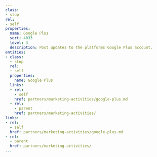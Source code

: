 ```yaml
---
class:
- stop
rel:
- self
properties:
  name: Google Plus
  sort: 4033
  level: 3
  description: Post updates to the platforms Google Plus account.
entities:
- class:
  - stop
  rel:
  - self
  properties:
    name: Google Plus
  links:
  - rel:
    - self
    href: partners/marketing-activities/google-plus.md
  - rel:
    - parent
    href: partners/marketing-activities/
links:
- rel:
  - self
  href: partners/marketing-activities/google-plus.md
- rel:
  - parent
  href: partners/marketing-activities/
...
```

